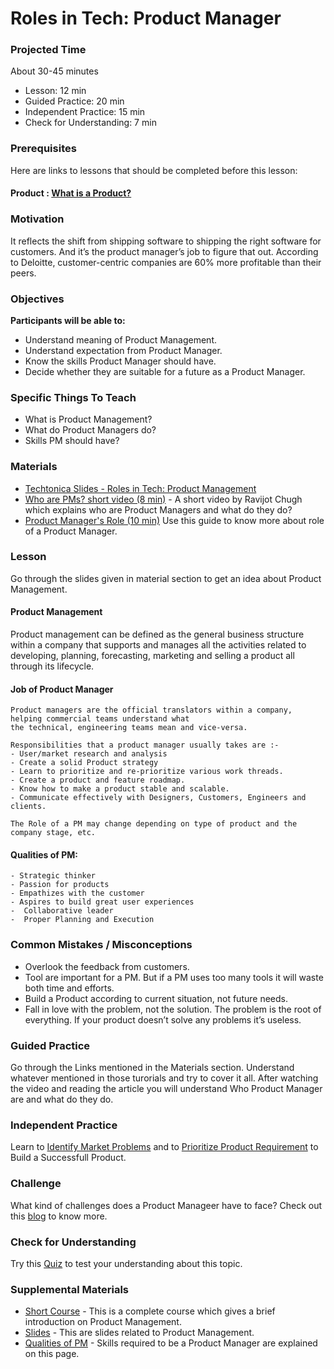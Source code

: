 # Roles in Tech: Product Manager

### Projected Time

About 30-45 minutes
- Lesson: 12 min
- Guided Practice: 20 min
- Independent Practice: 15 min
- Check for Understanding: 7 min

### Prerequisites

Here are links to lessons that should be completed before this lesson:

 #### Product : [What is a Product?](https://economictimes.indiatimes.com/definition/product)

### Motivation

It reflects the shift from shipping software to shipping the right software for customers. And it’s the product manager’s job 
to figure that out. According to Deloitte, customer-centric companies are 60% more profitable than their peers.

### Objectives

**Participants will be able to:**

- Understand meaning of Product Management.
- Understand expectation from Product Manager.
- Know the skills Product Manager should have.
- Decide whether they are suitable for a future as a Product Manager.

### Specific Things To Teach

- What is Product Management?
- What do Product Managers do?
- Skills PM should have?

### Materials

- [Techtonica Slides - Roles in Tech: Product Management](https://docs.google.com/presentation/d/1BxTU4nugas3Z30kIawpJtLhSBL6b5tF1P-d03Hm_JOI/edit?usp=sharing)
- [ Who are PMs? short video (8 min)](https://www.youtube.com/watch?v=2dczveSrsv8) - A short video by Ravijot Chugh which explains 
who are Product Managers and what do they do?
- [ Product Manager's Role (10 min)](https://www.altexsoft.com/blog/business/product-management-main-stages-and-product-manager-role/) 
Use this guide to know more about role of a Product Manager.

### Lesson

   Go through the slides given in material section to get an idea about Product Management.

 #### Product Management    
  
  Product management can be defined as the general business structure within a company that supports and manages all the activities       related to developing, planning, forecasting, marketing and selling a product all through its lifecycle.
	
#### Job of Product Manager
  
    Product managers are the official translators within a company, helping commercial teams understand what 
    the technical, engineering teams mean and vice-versa.
    
    Responsibilities that a product manager usually takes are :-
    - User/market research and analysis
    - Create a solid Product strategy
    - Learn to prioritize and re-prioritize various work threads.
    - Create a product and feature roadmap.
    - Know how to make a product stable and scalable.
    - Communicate effectively with Designers, Customers, Engineers and clients.  
    
    The Role of a PM may change depending on type of product and the company stage, etc.

#### Qualities of PM:
    - Strategic thinker
    - Passion for products
    - Empathizes with the customer
    - Aspires to build great user experiences
    -  Collaborative leader
    -  Proper Planning and Execution
 
### Common Mistakes / Misconceptions
   
- Overlook the feedback from customers.
- Tool are important for a PM. But if a PM uses too many tools it will waste both time and efforts.
- Build a Product according to current situation, not future needs.
- Fall in love with the problem, not the solution. The problem is the root of everything. If your product doesn’t solve any problems  it’s useless.

### Guided Practice

Go through the Links mentioned in the Materials section. Understand whatever mentioned in those turorials and try to cover it all.
After watching the video and reading the article you will understand Who Product Manager are and what do they do. 

### Independent Practice

Learn to [Identify Market Problems](https://learn.marsdd.com/mars-library/identifying-market-problems/) and to [Prioritize Product Requirement](https://learn.marsdd.com/mars-library/prioritizing-product-requirements/) to Build a Successfull Product.


### Challenge

What kind of challenges does a Product Manageer have to face? 
Check out this [blog](https://productcoalition.com/the-6-biggest-challenges-facing-product-management-teams-in-2018-ef9fd9cfdb9a) 
to know more.


### Check for Understanding
 
 Try this [Quiz](https://study.com/academy/practice/quiz-worksheet-what-is-product-management.html) to test your understanding 
 about this topic.


### Supplemental Materials
- [Short Course](https://www.chalkstreet.com/product-management-tutorial-101/) - This is a complete course which gives a brief introduction on Product Management.
- [Slides](https://www.slideshare.net/jysimon/01-pm101-howtocreateproductscustomerslovejysimonjul2014) - This are slides related to Product Management.
- [Qualities of PM](https://www.linkedin.com/pulse/20140410232440-137353-9-qualities-of-a-great-product-manager/) - Skills required to be a Product
Manager are explained on this page.
